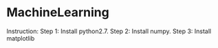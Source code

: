 # MachineLearning

Instruction:
Step 1: Install python2.7.
Step 2: Install numpy.
Step 3: Install matplotlib
